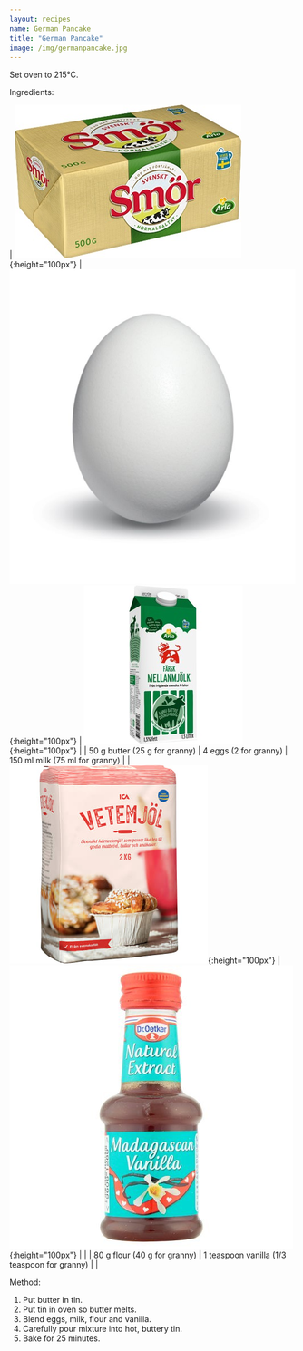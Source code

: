 ```yaml
---
layout: recipes
name: German Pancake
title: "German Pancake"
image: /img/germanpancake.jpg
---
```


Set oven to 215°C.

Ingredients:

| ![Butter](/img/butter.jpg){:height="100px"} | ![Egg](/img/egg.jpg){:height="100px"} | ![Milk](/img/milk.jpg){:height="100px"} |
| 50 g butter (25 g for granny) | 4 eggs (2 for granny) | 150 ml milk (75 ml for granny) |
| ![Flour](/img/flour.jpg){:height="100px"} | ![Vanilla](/img/vanilla.jpg){:height="100px"} | |
| 80 g flour (40 g for granny) | 1 teaspoon vanilla (1/3 teaspoon for granny) | |

Method:
1. Put butter in tin.
2. Put tin in oven so butter melts.
3. Blend eggs, milk, flour and vanilla.
4. Carefully pour mixture into hot, buttery tin.
5. Bake for 25 minutes.
